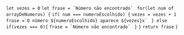```let vezes = 0```
```let frase = `Número não encontrado` ```
```for(let num of arrayDeNumeros) {```
  ```if( num === numeroEscolhido) {```
    ```vezes = vezes + 1```
    ```frase =`O número ${numeroEscolhido} aparece ${vezes}x` ```
  ```} else if(vezes === 0){```
    ```frase = `Número não encontrado` ```
   ```}```
```}```
```return frase```
```}```